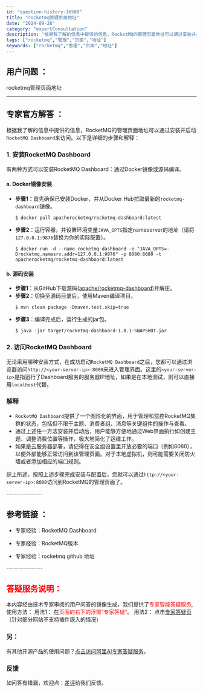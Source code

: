 ```yaml
---
id: "question-history-16589"
title: "rocketmq管理页面地址"
date: "2024-09-26"
category: "expertConsultation"
description: "根据我了解的信息中提供的信息，RocketMQ的管理页面地址可以通过安装并启动`RocketMQ Dashboard`来访问。以下是详细的步骤和解释：### 1. 安装RocketMQ Dashboard有两种方式可以安装RocketMQ Dashboard：通过Docker镜像或源码编译。####"
tags: ["rocketmq","管理","页面","地址"]
keywords: ["rocketmq","管理","页面","地址"]
---
```


## 用户问题 ： 
 rocketmq管理页面地址  

---------------
## 专家官方解答 ：

根据我了解的信息中提供的信息，RocketMQ的管理页面地址可以通过安装并启动`RocketMQ Dashboard`来访问。以下是详细的步骤和解释：

### 1. 安装RocketMQ Dashboard

有两种方式可以安装RocketMQ Dashboard：通过Docker镜像或源码编译。

#### a. Docker镜像安装
- **步骤1**：首先确保已安装Docker，并从Docker Hub拉取最新的`rocketmq-dashboard`镜像。
  ```shell
  $ docker pull apacherocketmq/rocketmq-dashboard:latest
  ```
- **步骤2**：运行容器，并设置环境变量`JAVA_OPTS`指定nameserver的地址（请将`127.0.0.1:9876`替换为你的实际配置）。
  ```shell
  $ docker run -d --name rocketmq-dashboard -e "JAVA_OPTS=-Drocketmq.namesrv.addr=127.0.0.1:9876" -p 8080:8080 -t apacherocketmq/rocketmq-dashboard:latest
  ```

#### b. 源码安装
- **步骤1**：从GitHub下载源码([apache/rocketmq-dashboard](https://github.com/apache/rocketmq-dashboard))并解压。
- **步骤2**：切换至源码目录后，使用Maven编译项目。
  ```shell
  $ mvn clean package -Dmaven.test.skip=true
  ```
- **步骤3**：编译完成后，运行生成的jar包。
  ```shell
  $ java -jar target/rocketmq-dashboard-1.0.1-SNAPSHOT.jar
  ```

### 2. 访问RocketMQ Dashboard
无论采用哪种安装方式，在成功启动`RocketMQ Dashboard`之后，您都可以通过浏览器访问`http://<your-server-ip>:8080`来进入管理界面。这里的`<your-server-ip>`是指运行了Dashboard服务的服务器IP地址，如果是在本地测试，则可以直接用`localhost`代替。

### 解释
- `RocketMQ Dashboard`提供了一个图形化的界面，用于管理和监控RocketMQ集群的状态，包括但不限于主题、消费者组、消息等关键组件的操作与查看。
- 通过上述任一方法安装并启动后，用户能够方便地通过Web界面执行如创建主题、调整消费位置等操作，极大地简化了运维工作。
- 如果是云服务器部署，请记得在安全组设置里开放必要的端口（例如8080），以便外部能够正常访问到该管理页面。对于本地虚拟机，则可能需要关闭防火墙或者添加相应的端口规则。

综上所述，按照上述步骤完成安装与配置后，您就可以通过`http://<your-server-ip>:8080`访问到RocketMQ的管理页面了。


<font color="#949494">---------------</font> 


## 参考链接 ：

* 专家经验：RocketMQ Dashboard 
 
 * 专家经验：RocketMQ版本 
 
 * 专家经验：rocketmq github 地址 


 <font color="#949494">---------------</font> 
 


## <font color="#FF0000">答疑服务说明：</font> 

本内容经由技术专家审阅的用户问答的镜像生成，我们提供了<font color="#FF0000">专家智能答疑服务</font>,使用方法：
用法1： 在<font color="#FF0000">页面的右下的浮窗”专家答疑“</font>。
用法2： 点击[专家答疑页](https://answer.opensource.alibaba.com/docs/intro)（针对部分网站不支持插件嵌入的情况）
### 另：


有其他开源产品的使用问题？[点击访问阿里AI专家答疑服务](https://answer.opensource.alibaba.com/docs/intro)。
### 反馈
如问答有错漏，欢迎点：[差评](https://ai.nacos.io/user/feedbackByEnhancerGradePOJOID?enhancerGradePOJOId=17264)给我们反馈。
